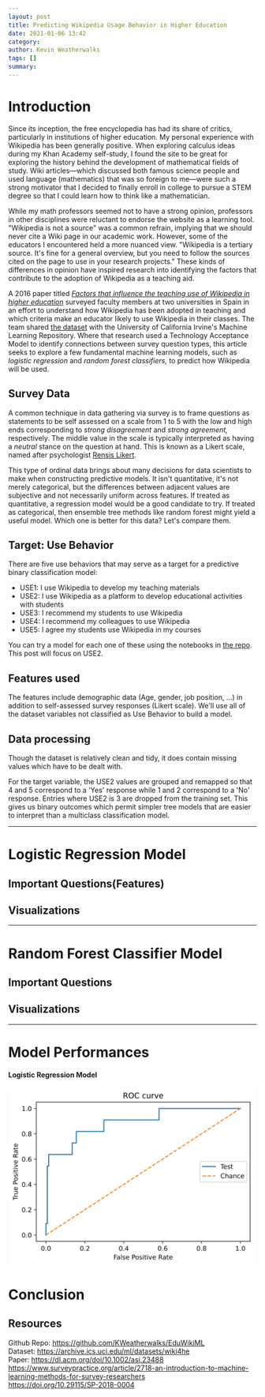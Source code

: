 ```yaml
---
layout: post
title: Predicting Wikipedia Usage Behavior in Higher Education
date: 2021-01-06 13:42
category: 
author: Kevin Weatherwalks
tags: []
summary: 
---
```


# Introduction
Since its inception, the free encyclopedia has had its share of critics, particularly in institutions of higher education.
My personal experience with Wikipedia has been generally positive. When exploring calculus ideas during my Khan Academy self-study, I found the site to be great for exploring the history behind the development of mathematical fields of study. Wiki articles—which discussed both famous science people and used language (mathematics) that was so foreign to me—were such a strong motivator that I decided to finally enroll in college to pursue a STEM degree so that I could learn how to think like a mathematician.

While my math professors seemed not to have a strong opinion, professors in other disciplines were reluctant to endorse the website as a learning tool. "Wikipedia is not a source" was a common refrain, implying that we should never cite a Wiki page in our academic work. However, some of the educators I encountered held a more nuanced view. "Wikipedia is a tertiary source. It's fine for a general overview, but you need to follow the sources cited on the page to use in your research projects." These kinds of differences in opinion have inspired research into identifying the factors that contribute to the adoption of Wikipedia as a teaching aid.

A 2016 paper titled [*Factors that influence the teaching use of Wikipedia in higher education*](https://dl.acm.org/doi/10.1002/asi.23488) surveyed  faculty members at two universities in Spain in an effort to understand how Wikipedia has been adopted in teaching and which criteria make an educator likely to use Wikipedia in their classes. The team shared [the dataset](https://archive.ics.uci.edu/ml/datasets/wiki4he) with the University of California Irvine's Machine Learning Repository. Where that research used a Technology Acceptance Model to identify connections between survey question types, this article seeks to explore a few fundamental machine learning models, such as *logistic regression* and *random forest classifiers,* to predict how Wikipedia will be used.

## Survey Data
A common technique in data gathering via survey is to frame questions as statements to be self assessed on a scale from 1 to 5 with the low and high ends corresponding to *strong disagreement* and *strong agreement,* respectively. The middle value in the scale is typically interpreted as having a *neutral* stance on the question at hand. This is known as a Likert scale, named after psychologist [Rensis Likert](https://en.wikipedia.org/wiki/Likert_scale).  

This type of ordinal data brings about many decisions for data scientists to make when constructing predictive models. It isn't quantitative, it's not merely categorical, but the differences between adjacent values are subjective and not necessarily uniform across features. If treated as quantitative, a regression model would be a good candidate to try. If treated as categorical, then ensemble tree methods like random forest might yield a useful model. Which one is better for this data? Let's compare them.


## Target: Use Behavior
There are five use behaviors that may serve as a target for a predictive binary classification model:  
- USE1: I use Wikipedia to develop my teaching materials
- USE2: I use Wikipedia as a platform to develop educational activities with students
- USE3: I recommend my students to use Wikipedia
- USE4: I recommend my colleagues to use Wikipedia
- USE5: I agree my students use Wikipedia in my courses

You can try a model for each one of these using the notebooks in [the repo](https://github.com/KWeatherwalks/EduWikiML). This post will focus on USE2.

## Features used
The features include demographic data (Age, gender, job position, ...) in addition to self-assessed survey responses (Likert scale). We'll use all of the dataset variables not classified as Use Behavior to build a model.


## Data processing
Though the dataset is relatively clean and tidy, it does contain missing values which have to be dealt with.

For the target variable, the USE2 values are grouped and remapped so that 4 and 5 correspond to a 'Yes' response while 1 and 2 correspond to a 'No' response. Entries where USE2 is 3 are dropped from the training set. This gives us binary outcomes which permit simpler tree models that are easier to interpret than a multiclass classification model.

---
# Logistic Regression Model



## Important Questions(Features)

## Visualizations

---
# Random Forest Classifier Model

## Important Questions
## Visualizations

---
# Model Performances

#### Logistic Regression Model
<img src="/assets/blogresources/wikiml/roc_log_test.svg" width="500">

# Conclusion


## Resources
Github Repo: https://github.com/KWeatherwalks/EduWikiML  
Dataset: https://archive.ics.uci.edu/ml/datasets/wiki4he  
Paper: https://dl.acm.org/doi/10.1002/asi.23488  
https://www.surveypractice.org/article/2718-an-introduction-to-machine-learning-methods-for-survey-researchers  
https://doi.org/10.29115/SP-2018-0004  
